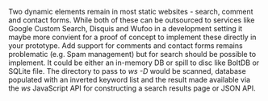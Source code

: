 
Two dynamic elements remain in most static websites - search, comment and contact forms.  While both of these can be outsourced
to services like Google Custom Search, Disquis and Wufoo in a development setting it maybe more convient for a proof of concept
to implement these directly in your prototype. Add support for comments and contact forms remains problematic (e.g. Spam management)
but for search should be possible to implement. It could be either an in-memory DB or spill to disc like BoltDB or SQLite file.
The directory to pass to _ws -D_ would be scanned, database populated with an inverted keyword list and the result made available
via the _ws_ JavaScript API for constructing a search results page or JSON API.

